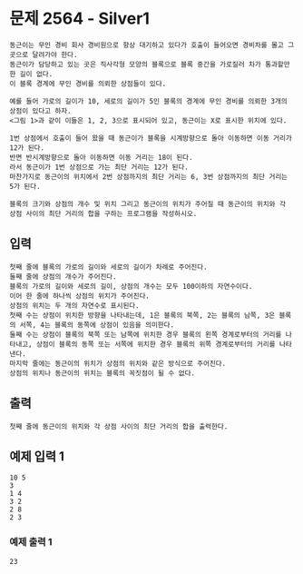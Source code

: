 # 문제 2564 - Silver1
    동근이는 무인 경비 회사 경비원으로 항상 대기하고 있다가 호출이 들어오면 경비차를 몰고 그 곳으로 달려가야 한다. 
    동근이가 담당하고 있는 곳은 직사각형 모양의 블록으로 블록 중간을 가로질러 차가 통과할만한 길이 없다. 
    이 블록 경계에 무인 경비를 의뢰한 상점들이 있다.
    
    예를 들어 가로의 길이가 10, 세로의 길이가 5인 블록의 경계에 무인 경비를 의뢰한 3개의 상점이 있다고 하자.
    <그림 1>과 같이 이들은 1, 2, 3으로 표시되어 있고, 동근이는 X로 표시한 위치에 있다.

    1번 상점에서 호출이 들어 왔을 때 동근이가 블록을 시계방향으로 돌아 이동하면 이동 거리가 12가 된다. 
    반면 반시계방향으로 돌아 이동하면 이동 거리는 18이 된다. 
    라서 동근이가 1번 상점으로 가는 최단 거리는 12가 된다. 
    마찬가지로 동근이의 위치에서 2번 상점까지의 최단 거리는 6, 3번 상점까지의 최단 거리는 5가 된다.
    
    블록의 크기와 상점의 개수 및 위치 그리고 동근이의 위치가 주어질 때 동근이의 위치와 각 상점 사이의 최단 거리의 합을 구하는 프로그램을 작성하시오.

## 입력
    첫째 줄에 블록의 가로의 길이와 세로의 길이가 차례로 주어진다. 
    둘째 줄에 상점의 개수가 주어진다. 
    블록의 가로의 길이와 세로의 길이, 상점의 개수는 모두 100이하의 자연수이다. 
    이어 한 줄에 하나씩 상점의 위치가 주어진다. 
    상점의 위치는 두 개의 자연수로 표시된다.
    첫째 수는 상점이 위치한 방향을 나타내는데, 1은 블록의 북쪽, 2는 블록의 남쪽, 3은 블록의 서쪽, 4는 블록의 동쪽에 상점이 있음을 의미한다.
    둘째 수는 상점이 블록의 북쪽 또는 남쪽에 위치한 경우 블록의 왼쪽 경계로부터의 거리를 나타내고, 상점이 블록의 동쪽 또는 서쪽에 위치한 경우 블록의 위쪽 경계로부터의 거리를 나타낸다. 
    마지막 줄에는 동근이의 위치가 상점의 위치와 같은 방식으로 주어진다. 
    상점의 위치나 동근이의 위치는 블록의 꼭짓점이 될 수 없다.

## 출력
    첫째 줄에 동근이의 위치와 각 상점 사이의 최단 거리의 합을 출력한다.

## 예제 입력 1
    10 5
    3
    1 4
    3 2
    2 8
    2 3
### 예제 출력 1
    23
